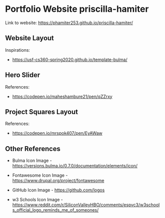 Portfolio Website priscilla-hamiter
=================

Link to website:
https://phamiter253.github.io/priscilla-hamiter/


Website Layout
--------------

Inspirations:
+ https://usf-cs360-spring2020.github.io/template-bulma/


Hero Slider
-----------

References:
+ https://codepen.io/maheshambure21/pen/qZZrxy

Project Squares Layout
----------------------

References:
+ https://codepen.io/mrspok407/pen/EyAWaw

Other References
----------------

+ Bulma Icon Image - https://versions.bulma.io/0.7.0/documentation/elements/icon/

+ Fontawesome Icon Image - https://www.drupal.org/project/fontawesome

+ GitHub Icon Image - https://github.com/logos

+ w3 Schools Icon Image - https://www.reddit.com/r/SiliconValleyHBO/comments/espvc3/w3schools_official_logo_reminds_me_of_someones/
